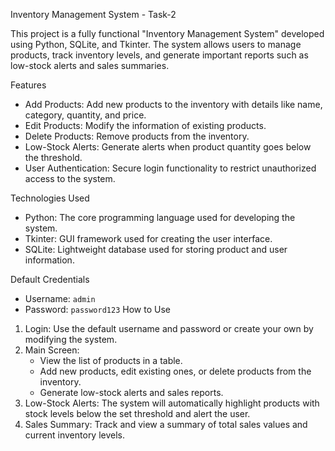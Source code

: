 Inventory Management System - Task-2

This project is a fully functional "Inventory Management System" developed using Python, SQLite, and Tkinter. The system allows users to manage products, track inventory levels, and generate important reports such as low-stock alerts and sales summaries.

Features
- Add Products: Add new products to the inventory with details like name, category, quantity, and price.
- Edit Products: Modify the information of existing products.
- Delete Products: Remove products from the inventory.
- Low-Stock Alerts: Generate alerts when product quantity goes below the threshold.
- User Authentication: Secure login functionality to restrict unauthorized access to the system.

Technologies Used
- Python: The core programming language used for developing the system.
- Tkinter: GUI framework used for creating the user interface.
- SQLite: Lightweight database used for storing product and user information.

Default Credentials
- Username: `admin`
- Password: `password123` 
 How to Use
1. Login: Use the default username and password or create your own by modifying the system.
2. Main Screen:
   - View the list of products in a table.
   - Add new products, edit existing ones, or delete products from the inventory.
   - Generate low-stock alerts and sales reports.
3. Low-Stock Alerts: The system will automatically highlight products with stock levels below the set threshold and alert the user.
4. Sales Summary: Track and view a summary of total sales values and current inventory levels.

